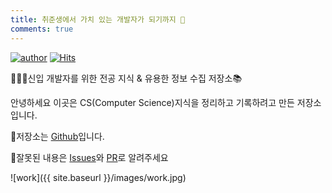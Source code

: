 ```yaml
---
title: 취준생에서 가치 있는 개발자가 되기까지 💪
comments: true
---
```


<!-- HitCount: http://hits.dwyl.io/ -->

[![author](https://img.shields.io/badge/author-doorisopen-007ec6.svg?style=flat-square)](https://github.com/doorisopen/developers-library)
[![Hits](https://hits.seeyoufarm.com/api/count/incr/badge.svg?url=https%3A%2F%2Fgithub.com%2Fdoorisopen%2Fdevelopers-library)](https://hits.seeyoufarm.com)

<!-- [![HitCount](http://hits.dwyl.com/doorisopen/https://githubcom/doorisopen/developers-library.svg)](http://hits.dwyl.com/doorisopen/https://githubcom/doorisopen/developers-library) -->

👨🏻‍💻신입 개발자를 위한 전공 지식 & 유용한 정보 수집 저장소📚

안녕하세요 이곳은 CS(Computer Science)지식을 정리하고 기록하려고 만든 저장소 입니다.

📢저장소는 [Github](https://github.com/doorisopen/developers-library/)입니다.  

📢잘못된 내용은 [Issues](https://github.com/doorisopen/developers-library/issues)와 [PR](https://github.com/doorisopen/developers-library/pulls)로 알려주세요

![work]({{ site.baseurl }}/images/work.jpg)